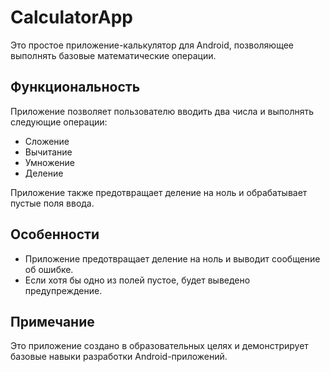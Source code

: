 # CalculatorApp

Это простое приложение-калькулятор для Android, позволяющее выполнять базовые математические операции.

## Функциональность

Приложение позволяет пользователю вводить два числа и выполнять следующие операции:

- Сложение
- Вычитание
- Умножение
- Деление

Приложение также предотвращает деление на ноль и обрабатывает пустые поля ввода.

## Особенности

- Приложение предотвращает деление на ноль и выводит сообщение об ошибке.
- Если хотя бы одно из полей пустое, будет выведено предупреждение.

## Примечание

Это приложение создано в образовательных целях и демонстрирует базовые навыки разработки Android-приложений.
